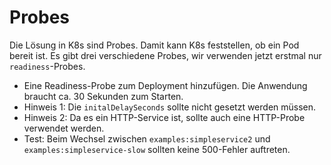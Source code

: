 # Probes

Die Lösung in K8s sind Probes. Damit kann K8s feststellen, ob ein Pod bereit ist.
Es gibt drei verschiedene Probes, wir verwenden jetzt erstmal nur `readiness`-Probes. 


- Eine Readiness-Probe zum Deployment hinzufügen. Die Anwendung braucht ca. 30 Sekunden zum Starten. 
- Hinweis 1: Die `initalDelaySeconds` sollte nicht gesetzt werden müssen.
- Hinweis 2: Da es ein HTTP-Service ist, sollte auch eine HTTP-Probe verwendet werden.
- Test: Beim Wechsel zwischen `examples:simpleservice2` und `examples:simpleservice-slow` sollten keine 500-Fehler auftreten.
